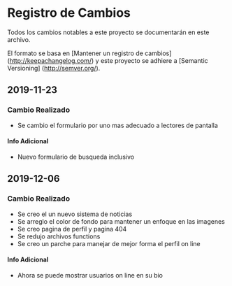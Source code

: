 # Registro de Cambios
Todos los cambios notables a este proyecto se documentarán en este archivo.

El formato se basa en [Mantener un registro de cambios] (http://keepachangelog.com/)
y este proyecto se adhiere a [Semantic Versioning] (http://semver.org/).


## 2019-11-23

### Cambio Realizado
- Se cambio el formulario por uno mas adecuado a lectores de pantalla

#### Info Adicional
- Nuevo formulario de busqueda inclusivo

## 2019-12-06

### Cambio Realizado
- Se creo el un nuevo sistema de noticias
- Se arreglo el color de fondo para mantener un enfoque en las imagenes 
- Se creo pagina de perfil y pagina 404
- Se redujo archivos functions
- Se creo un parche para manejar de mejor forma el perfil on line

#### Info Adicional
- Ahora se puede mostrar usuarios on line en su bio
